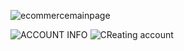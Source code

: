 ![ecommercemainpage](https://user-images.githubusercontent.com/76177578/115887208-62691d80-a45a-11eb-9f89-50d068fa177b.png)

![ACCOUNT INFO](https://user-images.githubusercontent.com/76177578/115886899-10c09300-a45a-11eb-8bec-40858f50864a.png)
![CReating account](https://user-images.githubusercontent.com/76177578/115895607-49189f00-a463-11eb-8dc0-c9d1a71987da.png)


